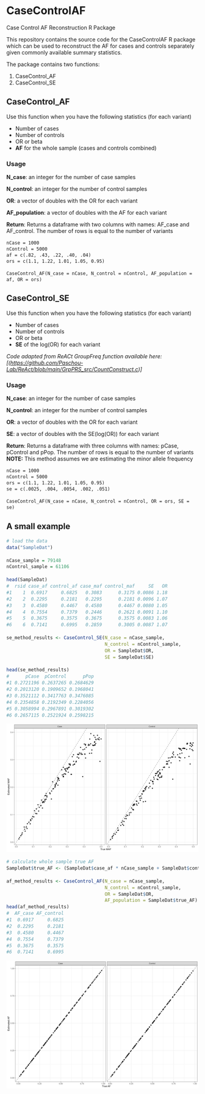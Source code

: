 # CaseControlAF
Case Control AF Reconstruction R Package

This repository contains the source code for the CaseControlAF R package which can be used to reconstruct the AF for cases and controls separately given commonly available summary statistics. 

The package contains two functions:

1) CaseControl_AF
2) CaseControl_SE

## CaseControl_AF
Use this function when you have the following statistics (for each variant)
* Number of cases
* Number of controls
* OR or beta
* **AF** for the whole sample (cases and controls combined)

### Usage
**N_case**: an integer for the number of case samples

**N_control**: an integer for the number of control samples

**OR**: a vector of doubles with the OR for each variant

**AF_population**: a vector of doubles with the AF for each variant

**Return**: Returns a dataframe with two columns with names: AF_case and AF_control. The number of rows is equal to the number of variants

```
nCase = 1000
nControl = 5000
af = c(.82, .43, .22, .40, .04)
ors = c(1.1, 1.22, 1.01, 1.05, 0.95)

CaseControl_AF(N_case = nCase, N_control = nControl, AF_population = af, OR = ors)
```

## CaseControl_SE
Use this function when you have the following statistics (for each variant)
* Number of cases
* Number of controls
* OR or beta
* **SE** of the log(OR) for each variant

*Code adapted from ReACt GroupFreq function available here: [(https://github.com/Paschou-Lab/ReAct/blob/main/GrpPRS_src/CountConstruct.c)]*

### Usage
**N_case**: an integer for the number of case samples

**N_control**: an integer for the number of control samples

**OR**: a vector of doubles with the OR for each variant

**SE**: a vector of doubles with the SE(log(OR)) for each variant

**Return**: Returns a dataframe with three columns with names: pCase, pControl and pPop. The number of rows is equal to the number of variants
**NOTE:** This method assumes we are estimating the minor allele frequency 

```
nCase = 1000
nControl = 5000
ors = c(1.1, 1.22, 1.01, 1.05, 0.95)
se = c(.0025, .004, .0054, .002, .051)

CaseControl_AF(N_case = nCase, N_control = nControl, OR = ors, SE = se)
```

## A small example

``` r
# load the data
data("SampleDat")

nCase_sample = 79148
nControl_sample = 61106

head(SampleDat)
#  rsid case_af control_af case_maf control_maf     SE   OR
#1    1  0.6917     0.6825   0.3083      0.3175 0.0086 1.18
#2    2  0.2295     0.2181   0.2295      0.2181 0.0096 1.07
#3    3  0.4580     0.4467   0.4580      0.4467 0.0080 1.05
#4    4  0.7554     0.7379   0.2446      0.2621 0.0091 1.10
#5    5  0.3675     0.3575   0.3675      0.3575 0.0083 1.06
#6    6  0.7141     0.6995   0.2859      0.3005 0.0087 1.07

se_method_results <- CaseControl_SE(N_case = nCase_sample,
                                    N_control = nControl_sample,
                                    OR = SampleDat$OR,
                                    SE = SampleDat$SE)

head(se_method_results)
#      pCase  pControl      pPop
#1 0.2721196 0.2637265 0.2684629
#2 0.2013120 0.1909652 0.1968041
#3 0.3521112 0.3417763 0.3476085
#4 0.2354858 0.2192349 0.2284056
#5 0.3058994 0.2967891 0.3019302
#6 0.2657115 0.2521924 0.2598215
```
![](man/figures/CaseControl_SE_example.png)

``` r
# calculate whole sample true AF
SampleDat$true_AF <- (SampleDat$case_af * nCase_sample + SampleDat$control_af * nControl_sample)/(nCase_sample + nControl_sample)

af_method_results <- CaseControl_AF(N_case = nCase_sample,
                                    N_control = nControl_sample,
                                    OR = SampleDat$OR,
                                    AF_population = SampleDat$true_AF)
head(af_method_results)
#  AF_case AF_control
#1  0.6917     0.6825
#2  0.2295     0.2181
#3  0.4580     0.4467
#4  0.7554     0.7379
#5  0.3675     0.3575
#6  0.7141     0.6995
```

![](man/figures/CaseControl_AF_example.png)
